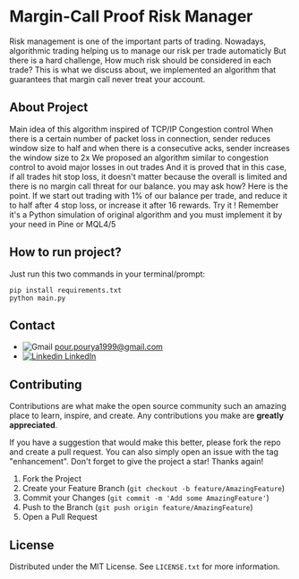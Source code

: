 # Margin-Call Proof Risk Manager
Risk management is one of the important parts of trading.
Nowadays, algorithmic trading helping us to manage our risk per trade automaticly
But there is a hard challenge, 
How much risk should be considered in each trade?
This is what we discuss about, we implemented an algorithm that guarantees that margin call never treat your account.


## About Project
Main idea of this algorithm inspired of TCP/IP Congestion control
When there is a certain number of packet loss in connection, sender reduces window size to half
and when there is a consecutive acks, sender increases the window size to 2x
We proposed an algorithm similar to congestion control to avoid major losses in out trades
And it is proved that in this case, if all trades hit stop loss, it doesn't matter because the overall is limited
and there is no margin call threat for our balance. you may ask how?
Here is the point. If we start out trading with 1% of our balance per trade, and
reduce it to half after 4 stop loss, or increase it after 16 rewards. Try it !
Remember it's a Python simulation of original algorithm and you must implement it by your need in Pine or MQL4/5

## How to run project?
Just run this two commands in your terminal/prompt:
```
pip install requirements.txt
python main.py
```

## Contact

* ![Gmail](https://img.shields.io/badge/Gmail-D14836?style=for-the-badge&logo=gmail&logoColor=white) pour.pourya1999@gmail.com
* [![Linkedin](https://i.stack.imgur.com/gVE0j.png) LinkedIn](https://www.linkedin.com/in/pr1266/)

## Contributing
Contributions are what make the open source community such an amazing place to learn, inspire, and create. Any contributions you make are **greatly appreciated**.

If you have a suggestion that would make this better, please fork the repo and create a pull request. You can also simply open an issue with the tag "enhancement".
Don't forget to give the project a star! Thanks again!

1. Fork the Project
2. Create your Feature Branch (`git checkout -b feature/AmazingFeature`)
3. Commit your Changes (`git commit -m 'Add some AmazingFeature'`)
4. Push to the Branch (`git push origin feature/AmazingFeature`)
5. Open a Pull Request

## License
Distributed under the MIT License. See `LICENSE.txt` for more information.
